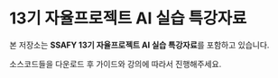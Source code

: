 # 13기 자율프로젝트 AI 실습 특강자료

본 저장소는 **SSAFY 13기 자율프로젝트 AI 실습 특강자료**를 포함하고 있습니다.

소스코드들을 다운로드 후 가이드와 강의에 따라서 진행해주세요.